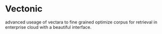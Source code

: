 # Vectonic
advanced useage of vectara to fine grained optimize corpus for retrieval in enterprise cloud with a beautiful interface.
